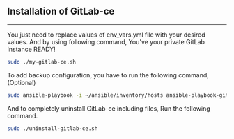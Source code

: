 ## **Installation of GitLab-ce**
***

You just need to replace values of env_vars.yml file with your desired values.
And by using following command, You've your private GitLab Instance READY!

```bash
sudo ./my-gitlab-ce.sh
```

To add backup configuration, you have to run the following command, (Optional)

```bash
sudo ansible-playbook -i ~/ansible/inventory/hosts ansible-playbook-gitlab-backups.yml
```

And to completely uninstall GitLab-ce including files, Run the following command.

```bash
sudo ./uninstall-gitlab-ce.sh
```
